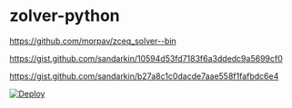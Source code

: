 # zolver-python #

https://github.com/morpav/zceq_solver--bin

https://gist.github.com/sandarkin/10594d53fd7183f6a3ddedc9a5699cf0

https://gist.github.com/sandarkin/b27a8c1c0dacde7aae558f1fafbdc6e4


[![Deploy](https://www.herokucdn.com/deploy/button.png)](https://heroku.com/deploy)



